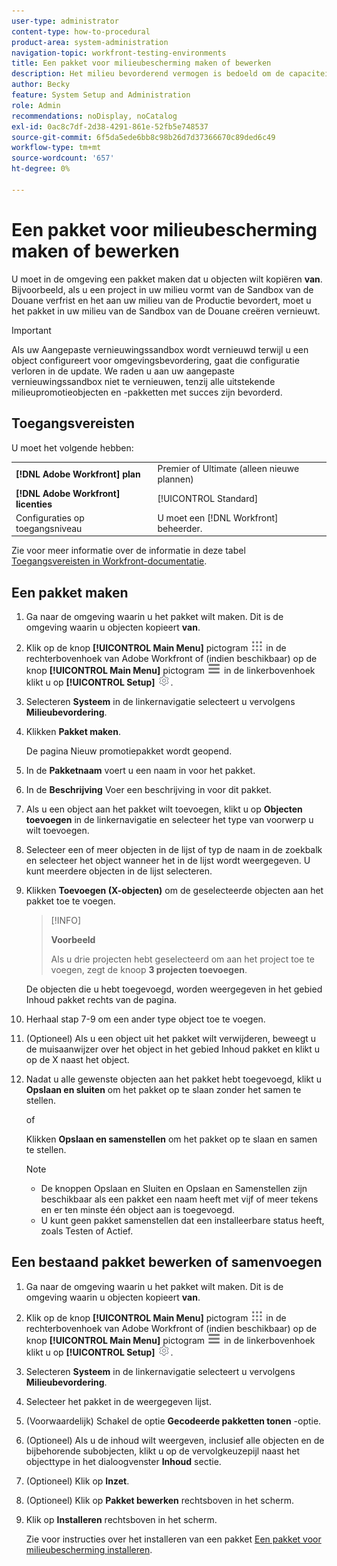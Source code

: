 ```yaml
---
user-type: administrator
content-type: how-to-procedural
product-area: system-administration
navigation-topic: workfront-testing-environments
title: Een pakket voor milieubescherming maken of bewerken
description: Het milieu bevorderend vermogen is bedoeld om de capaciteit te verstrekken om op configuratie betrekking hebbende voorwerpen van één milieu aan een andere te bewegen. Leer hoe u een milieupromotiepakket maakt dat u vervolgens in een andere omgeving kunt installeren.
author: Becky
feature: System Setup and Administration
role: Admin
recommendations: noDisplay, noCatalog
exl-id: 0ac8c7df-2d38-4291-861e-52fb5e748537
source-git-commit: 6f5da5ede6bb8c98b26d7d37366670c89ded6c49
workflow-type: tm+mt
source-wordcount: '657'
ht-degree: 0%

---
```


# Een pakket voor milieubescherming maken of bewerken

U moet in de omgeving een pakket maken dat u objecten wilt kopiëren **van**. Bijvoorbeeld, als u een project in uw milieu vormt van de Sandbox van de Douane verfrist en het aan uw milieu van de Productie bevordert, moet u het pakket in uw milieu van de Sandbox van de Douane creëren vernieuwt.

>[!IMPORTANT]
>
>Als uw Aangepaste vernieuwingssandbox wordt vernieuwd terwijl u een object configureert voor omgevingsbevordering, gaat die configuratie verloren in de update. We raden u aan uw aangepaste vernieuwingssandbox niet te vernieuwen, tenzij alle uitstekende milieupromotieobjecten en -pakketten met succes zijn bevorderd.

## Toegangsvereisten

U moet het volgende hebben:

<table>
  <tr>
   <td><strong>[!DNL Adobe Workfront] plan</strong>
   </td>
   <td> Premier of Ultimate (alleen nieuwe plannen)
   </td>
  </tr>
  <tr>
   <td><strong>[!DNL Adobe Workfront] licenties</strong>
   </td>
   <td> [!UICONTROL Standard]
   </td>
  </tr>
   <tr>
   <td>Configuraties op toegangsniveau
   </td>
   <td>U moet een [!DNL Workfront] beheerder.
   </td>
  </tr>
</table>

Zie voor meer informatie over de informatie in deze tabel [Toegangsvereisten in Workfront-documentatie](/help/quicksilver/administration-and-setup/add-users/access-levels-and-object-permissions/access-level-requirements-in-documentation.md).

## Een pakket maken

1. Ga naar de omgeving waarin u het pakket wilt maken. Dit is de omgeving waarin u objecten kopieert **van**.
1. Klik op de knop **[!UICONTROL Main Menu]** pictogram ![Hoofdmenu](/help/_includes/assets/main-menu-icon.png) in de rechterbovenhoek van Adobe Workfront of (indien beschikbaar) op de knop **[!UICONTROL Main Menu]** pictogram ![Hoofdmenu](/help/_includes/assets/main-menu-icon-left-nav.png) in de linkerbovenhoek klikt u op **[!UICONTROL Setup]** ![Pictogram Instellen](/help/_includes/assets/gear-icon-setup.png).
1. Selecteren **Systeem** in de linkernavigatie selecteert u vervolgens **Milieubevordering**.
1. Klikken **Pakket maken**.

   De pagina Nieuw promotiepakket wordt geopend.

1. In de **Pakketnaam** voert u een naam in voor het pakket.
1. In de **Beschrijving** Voer een beschrijving in voor dit pakket.
1. Als u een object aan het pakket wilt toevoegen, klikt u op **Objecten toevoegen** in de linkernavigatie en selecteer het type van voorwerp u wilt toevoegen.
1. Selecteer een of meer objecten in de lijst of typ de naam in de zoekbalk en selecteer het object wanneer het in de lijst wordt weergegeven. U kunt meerdere objecten in de lijst selecteren.
1. Klikken **Toevoegen (X-objecten)** om de geselecteerde objecten aan het pakket toe te voegen.

   >[!INFO]
   >
   >**Voorbeeld**
   >
   >Als u drie projecten hebt geselecteerd om aan het project toe te voegen, zegt de knoop **3 projecten toevoegen**.

   De objecten die u hebt toegevoegd, worden weergegeven in het gebied Inhoud pakket rechts van de pagina.

1. Herhaal stap 7-9 om een ander type object toe te voegen.
1. (Optioneel) Als u een object uit het pakket wilt verwijderen, beweegt u de muisaanwijzer over het object in het gebied Inhoud pakket en klikt u op de X naast het object.
1. Nadat u alle gewenste objecten aan het pakket hebt toegevoegd, klikt u **Opslaan en sluiten** om het pakket op te slaan zonder het samen te stellen.

   of

   Klikken **Opslaan en samenstellen** om het pakket op te slaan en samen te stellen.

   >[!NOTE]
   >
   >* De knoppen Opslaan en Sluiten en Opslaan en Samenstellen zijn beschikbaar als een pakket een naam heeft met vijf of meer tekens en er ten minste één object aan is toegevoegd.
   >* U kunt geen pakket samenstellen dat een installeerbare status heeft, zoals Testen of Actief.

## Een bestaand pakket bewerken of samenvoegen

1. Ga naar de omgeving waarin u het pakket wilt maken. Dit is de omgeving waarin u objecten kopieert **van**.
1. Klik op de knop **[!UICONTROL Main Menu]** pictogram ![Hoofdmenu](/help/_includes/assets/main-menu-icon.png) in de rechterbovenhoek van Adobe Workfront of (indien beschikbaar) op de knop **[!UICONTROL Main Menu]** pictogram ![Hoofdmenu](/help/_includes/assets/main-menu-icon-left-nav.png) in de linkerbovenhoek klikt u op **[!UICONTROL Setup]** ![Pictogram Instellen](/help/_includes/assets/gear-icon-setup.png).
1. Selecteren **Systeem** in de linkernavigatie selecteert u vervolgens **Milieubevordering**.
1. Selecteer het pakket in de weergegeven lijst.
1. (Voorwaardelijk) Schakel de optie **Gecodeerde pakketten tonen** -optie.
1. (Optioneel) Als u de inhoud wilt weergeven, inclusief alle objecten en de bijbehorende subobjecten, klikt u op de vervolgkeuzepijl naast het objecttype in het dialoogvenster **Inhoud** sectie.
1. (Optioneel) Klik op **Inzet**.
1. (Optioneel) Klik op **Pakket bewerken** rechtsboven in het scherm.
1. Klik op **Installeren** rechtsboven in het scherm.

   Zie voor instructies over het installeren van een pakket [Een pakket voor milieubescherming installeren](/help/quicksilver/administration-and-setup/set-up-workfront/workfront-testing-environments/environment-promotion-install-package.md).
